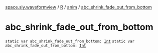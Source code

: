 [space.siy.waveformview](../../index.md) / [R](../index.md) / [anim](index.md) / [abc_shrink_fade_out_from_bottom](./abc_shrink_fade_out_from_bottom.md)

# abc_shrink_fade_out_from_bottom

`static var abc_shrink_fade_out_from_bottom: `[`Int`](https://kotlinlang.org/api/latest/jvm/stdlib/kotlin/-int/index.html)
`static var abc_shrink_fade_out_from_bottom: `[`Int`](https://kotlinlang.org/api/latest/jvm/stdlib/kotlin/-int/index.html)